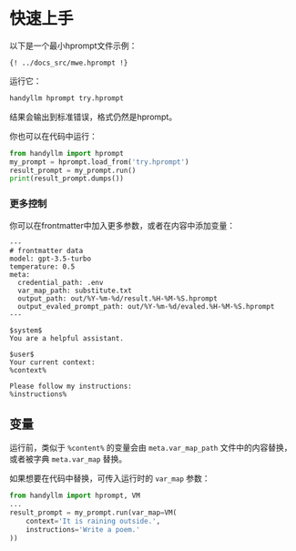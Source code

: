 # 快速上手

以下是一个最小hprompt文件示例：

````hprompt
{! ../docs_src/mwe.hprompt !}
````

运行它：

```sh
handyllm hprompt try.hprompt
```

结果会输出到标准错误，格式仍然是hprompt。

你也可以在代码中运行：

```python
from handyllm import hprompt
my_prompt = hprompt.load_from('try.hprompt')
result_prompt = my_prompt.run()
print(result_prompt.dumps())
```

### 更多控制

你可以在frontmatter中加入更多参数，或者在内容中添加变量：

```hprompt
---
# frontmatter data
model: gpt-3.5-turbo
temperature: 0.5
meta:
  credential_path: .env
  var_map_path: substitute.txt
  output_path: out/%Y-%m-%d/result.%H-%M-%S.hprompt
  output_evaled_prompt_path: out/%Y-%m-%d/evaled.%H-%M-%S.hprompt
---

$system$
You are a helpful assistant.

$user$
Your current context: 
%context%

Please follow my instructions:
%instructions%
```

## 变量

运行前，类似于 `%content%` 的变量会由 `meta.var_map_path` 文件中的内容替换，或者被字典 `meta.var_map` 替换。

如果想要在代码中替换，可传入运行时的 `var_map` 参数：

```python
from handyllm import hprompt, VM
...
result_prompt = my_prompt.run(var_map=VM(
    context='It is raining outside.',
    instructions='Write a poem.'
))
```
